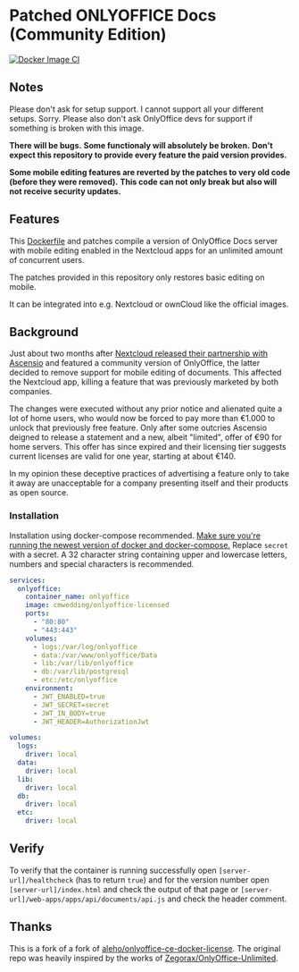 # Patched ONLYOFFICE Docs (Community Edition)

[![Docker Image CI](https://github.com/cmwedding-it/onlyoffice-licensed/actions/workflows/docker-image.yml/badge.svg)](https://github.com/cmwedding-it/onlyoffice-licensed/actions/workflows/docker-image.yml)

## Notes

Please don't ask for setup support. I cannot support all your different setups. Sorry.
Please also don't ask OnlyOffice devs for support if something is broken with this image.

**There will be bugs.**
**Some functionaly will absolutely be broken.**
**Don't expect this repository to provide every feature the paid version provides.**

**Some mobile editing features are reverted by the patches to very old code (before they were removed).**
**This code can not only break but also will not receive security updates.**

## Features

This [Dockerfile](./Dockerfile) and patches compile a version of
OnlyOffice Docs server with mobile editing enabled in the Nextcloud apps for an
unlimited amount of concurrent users.

The patches provided in this repository only restores basic editing on mobile.

It can be integrated into e.g. Nextcloud or ownCloud like the official images.

## Background

Just about two months after [Nextcloud released their partnership with Ascensio](https://nextcloud.com/blog/onlyoffice-and-nextcloud-partnering-up/)
and featured a community version of OnlyOffice, the latter decided to remove
support for mobile editing of documents. This affected the Nextcloud app,
killing a feature that was previously marketed by both companies.

The changes were executed without any prior notice and alienated quite a lot of
home users, who would now be forced to pay more than €1.000 to unlock that
previously free feature. Only after some outcries Ascensio deigned to release a
statement and a new, albeit "limited", offer of €90 for home servers. This
offer has since expired and their licensing tier suggests current licenses are
valid for one year, starting at about €140.

In my opinion these deceptive practices of advertising a feature only to take
it away are unacceptable for a company presenting itself and their products as
open source.


### Installation
Installation using docker-compose recommended. 
[Make sure you're running the newest version of docker and docker-compose.](https://docs.docker.com/engine/install/)
Replace `secret` with a secret. A 32 character string containing upper and lowercase letters, numbers and special characters is recommended.

```yml
services:
  onlyoffice:
    container_name: onlyoffice
    image: cmwedding/onlyoffice-licensed
    ports:
      - "80:80"
      - "443:443"
    volumes:
      - logs:/var/log/onlyoffice
      - data:/var/www/onlyoffice/Data
      - lib:/var/lib/onlyoffice
      - db:/var/lib/postgresql
      - etc:/etc/onlyoffice
    environment:
      - JWT_ENABLED=true
      - JWT_SECRET=secret
      - JWT_IN_BODY=true
      - JWT_HEADER=AuthorizationJwt

volumes:
  logs:
    driver: local
  data:
    driver: local
  lib:
    driver: local
  db:
    driver: local
  etc:
    driver: local
```

## Verify

To verify that the container is running successfully open
`[server-url]/healthcheck` (has to return `true`) and for the version number open
`[server-url]/index.html` and check the output of that page or
`[server-url]/web-apps/apps/api/documents/api.js` and check the header comment.


## Thanks

This is a fork of a fork of [aleho/onlyoffice-ce-docker-license](https://github.com/aleho/onlyoffice-ce-docker-license). The original repo was heavily inspired by the works of
[Zegorax/OnlyOffice-Unlimited](https://github.com/Zegorax/OnlyOffice-Unlimited).
